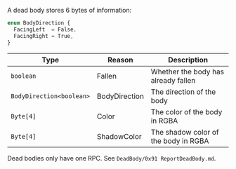A dead body stores 6 bytes of information:

```ts
enum BodyDirection {
  FacingLeft  = False,
  FacingRight = True,
}
```

|Type|Reason|Description|
|-|-|-|
|`boolean`|Fallen|Whether the body has already fallen|
|`BodyDirection<boolean>`|BodyDirection|The direction of the body|
|`Byte[4]`|Color|The color of the body in RGBA|
|`Byte[4]`|ShadowColor|The shadow color of the body in RGBA|

Dead bodies only have one RPC.
See `DeadBody/0x91 ReportDeadBody.md`.